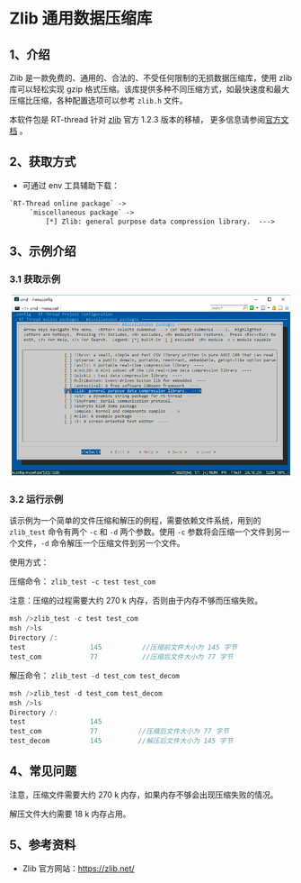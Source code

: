 # Zlib 通用数据压缩库

## 1、介绍

Zlib 是一款免费的、通用的、合法的、不受任何限制的无损数据压缩库，使用 zlib 库可以轻松实现 gzip 格式压缩。该库提供多种不同压缩方式，如最快速度和最大压缩比压缩，各种配置选项可以参考 `zlib.h` 文件。

本软件包是 RT-thread 针对 [zlib](https://github.com/madler/zlib) 官方 1.2.3 版本的移植， 更多信息请参阅[官方文档](http://www.zlib.net/) 。

## 2、获取方式

-  可通过 env 工具辅助下载：
```
`RT-Thread online package` -> 
     `miscellaneous package` -> 
         [*] Zlib: general purpose data compression library.  --->
```

## 3、示例介绍

### 3.1 获取示例

![get_zlib](docs/get_zlib.png)

### 3.2 运行示例

该示例为一个简单的文件压缩和解压的例程，需要依赖文件系统，用到的 `zlib_test` 命令有两个 `-c` 和  `-d` 两个参数。使用 `-c` 参数将会压缩一个文件到另一个文件，`-d` 命令解压一个压缩文件到另一个文件。 

使用方式：

压缩命令： `zlib_test -c test test_com`  

注意：压缩的过程需要大约 270 k 内存，否则由于内存不够而压缩失败。

```c
msh />zlib_test -c test test_com
msh />ls
Directory /:
test                145          //压缩前文件大小为 145 字节 
test_com            77           //压缩后文件大小为 77 字节
```
解压命令： `zlib_test -d test_com test_decom  `

```c
msh />zlib_test -d test_com test_decom
msh />ls
Directory /:
test                145          
test_com            77          //压缩后文件大小为 77 字节
test_decom          145         //解压后文件大小为 145 字节
```

## 4、常见问题

注意，压缩文件需要大约 270 k 内存，如果内存不够会出现压缩失败的情况。

解压文件大约需要 18 k 内存占用。

## 5、参考资料

- Zlib 官方网站：https://zlib.net/


